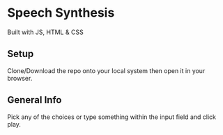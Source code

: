 # Speech Synthesis
Built with JS, HTML & CSS

## Setup
Clone/Download the repo onto your local system then open it in your browser.

## General Info
Pick any of the choices or type something within the input field and click play.
